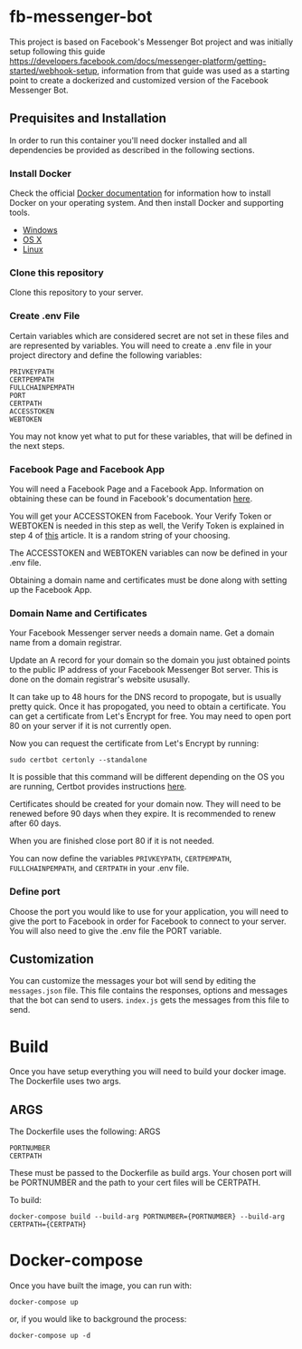 # fb-messenger-bot
This project is based on Facebook's Messenger Bot project and was initially setup following this guide https://developers.facebook.com/docs/messenger-platform/getting-started/webhook-setup, information from that guide was used as a starting point to create a dockerized and customized version of the Facebook Messenger Bot. 

## Prequisites and Installation 
In order to run this container you'll need docker installed and all dependencies be provided as described in the following sections.

### Install Docker

Check the official [Docker documentation](https://docs.docker.com/engine/) for information how to install Docker on your operating system. And then install Docker and supporting tools.

* [Windows](https://docs.docker.com/windows/started)
* [OS X](https://docs.docker.com/mac/started/)
* [Linux](https://docs.docker.com/linux/started/)

### Clone this repository

Clone this repository to your server. 


### Create .env File

Certain variables which are considered secret are not set in these files and are represented by variables. You will need to create a .env file in your project directory and define the following variables: 

```
PRIVKEYPATH
CERTPEMPATH
FULLCHAINPEMPATH
PORT
CERTPATH
ACCESSTOKEN
WEBTOKEN
```
You may not know yet what to put for these variables, that will be defined in the next steps. 


### Facebook Page and Facebook App 

You will need a Facebook Page and a Facebook App. Information on obtaining these can be found in Facebook's documentation [here](https://developers.facebook.com/docs/messenger-platform/getting-started/app-setup). 

You will get your ACCESSTOKEN from Facebook. Your Verify Token or WEBTOKEN is needed in this step as well, the Verify Token is explained in step 4 of [this](https://developers.facebook.com/docs/messenger-platform/getting-started/webhook-setup/) article. It is a random string of your choosing. 

The ACCESSTOKEN and WEBTOKEN variables can now be defined in your .env file. 

Obtaining a domain name and certificates must be done along with setting up the Facebook App. 

### Domain Name and Certificates 

Your Facebook Messenger server needs a domain name. Get a domain name from a domain registrar. 

Update an A record for your domain so the domain you just obtained points to the public IP address of your Facebook Messenger Bot server. This is done on the domain registrar's website ususally. 

It can take up to 48 hours for the DNS record to propogate, but is usually pretty quick. Once it has propogated, you need to obtain a certificate. You can get a certificate from Let's Encrypt for free. You may need to open port 80 on your server if it is not currently open. 

Now you can request the certificate from Let's Encrypt by running:

`sudo certbot certonly --standalone`

It is possible that this command will be different depending on the OS you are running, Certbot provides instructions [here](https://certbot.eff.org/instructions). 

Certificates should be created for your domain now. They will need to be renewed before 90 days when they expire. It is recommended to renew after 60 days.

When you are finished close port 80 if it is not needed.

You can now define the variables `PRIVKEYPATH`, `CERTPEMPATH`, `FULLCHAINPEMPATH`, and `CERTPATH` in your .env file. 

### Define port

Choose the port you would like to use for your application, you will need to give the port to Facebook in order for Facebook to connect to your server. You will also need to give the .env file the PORT variable. 

## Customization 

You can customize the messages your bot will send by editing the `messages.json` file. This file contains the responses, options and messages that the bot can send to users.  `index.js` gets the messages from this file to send. 

# Build 

Once you have setup everything you will need to build your docker image. The Dockerfile uses two args. 

## ARGS

The Dockerfile uses the following: ARGS
```
PORTNUMBER
CERTPATH
```
These must be passed to the Dockerfile as build args. Your chosen port will be PORTNUMBER and the path to your cert files will be CERTPATH. 

To build: 
```
docker-compose build --build-arg PORTNUMBER={PORTNUMBER} --build-arg CERTPATH={CERTPATH}
```

# Docker-compose 

Once you have built the image, you can run with:
```
docker-compose up 
```
or, if you would like to background the process: 
```
docker-compose up -d
``` 


